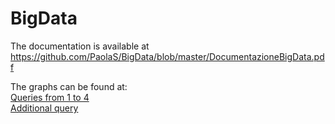 # BigData

The documentation is available at https://github.com/PaolaS/BigData/blob/master/DocumentazioneBigData.pdf  

The graphs can be found at:   
[Queries from 1 to 4](https://paolas.github.io/BigData/Queries.html)  
[Additional query](https://paolas.github.io/BigData/Additional%20Query.html)
